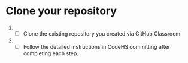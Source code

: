 # Clone your repository
1. - [ ] Clone the existing repository you created via GitHub Classroom.
2. - [ ] Follow the detailed instructions in CodeHS committing after completing each step.
